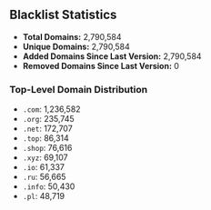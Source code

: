 ## Blacklist Statistics

- **Total Domains:** 2,790,584
- **Unique Domains:** 2,790,584
- **Added Domains Since Last Version:** 2,790,584
- **Removed Domains Since Last Version:** 0

### Top-Level Domain Distribution

-  `.com`: 1,236,582
-  `.org`: 235,745
-  `.net`: 172,707
-  `.top`: 86,314
-  `.shop`: 76,616
-  `.xyz`: 69,107
-  `.io`: 61,337
-  `.ru`: 56,665
-  `.info`: 50,430
-  `.pl`: 48,719
